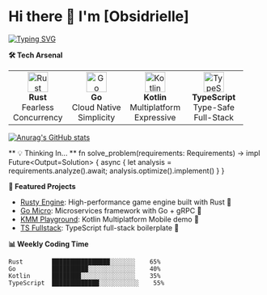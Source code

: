 # Hi there 👋 I'm [Obsidrielle]

[![Typing SVG](https://readme-typing-svg.demolab.com?font=Fira+Code&weight=600&size=24&duration=4000&pause=1000&color=38BA97&width=435&lines=Systems+Enthusiast+%F0%9F%9A%80;Full-Stack+Developer+%F0%9F%92%BB;Open+Source+Contributor+%E2%AD%90)](https://git.io/typing-svg)

**🛠️ Tech Arsenal**

<table>
  <tr>
    <td align="center" width="25%">
      <img src="https://skillicons.dev/icons?i=rust" alt="Rust" width="40" height="40">
      <br><strong>Rust</strong>
      <br>Fearless<br>Concurrency
    </td>
    <td align="center" width="25%">
      <img src="https://skillicons.dev/icons?i=go" alt="Go" width="40" height="40">
      <br><strong>Go</strong>
      <br>Cloud Native<br>Simplicity
    </td>
    <td align="center" width="25%">
      <img src="https://skillicons.dev/icons?i=kotlin" alt="Kotlin" width="40" height="40">
      <br><strong>Kotlin</strong>
      <br>Multiplatform<br>Expressive
    </td>
    <td align="center" width="25%">
      <img src="https://skillicons.dev/icons?i=ts" alt="TypeScript" width="40" height="40">
      <br><strong>TypeScript</strong>
      <br>Type-Safe<br>Full-Stack
    </td>
  </tr>
</table>

[![Anurag's GitHub stats](https://github-readme-stats.vercel.app/api?username=obsidrielle)](https://github.com/anuraghazra/github-readme-stats)

** 💡 Thinking In... **
fn solve_problem(requirements: Requirements) -> impl Future<Output=Solution> {
    async {
        let analysis = requirements.analyze().await;
        analysis.optimize().implement()
    }
}

**🚀 Featured Projects**

<!-- REPLACE WITH YOUR PROJECTS -->
- [Rusty Engine](https://github.com/yourusername/rusty-engine): High-performance game engine built with Rust 🦀
- [Go Micro](https://github.com/yourusername/go-micro): Microservices framework with Go + gRPC 🐹
- [KMM Playground](https://github.com/yourusername/kmm-playground): Kotlin Multiplatform Mobile demo 📱
- [TS Fullstack](https://github.com/yourusername/ts-fullstack): TypeScript full-stack boilerplate 🚂

**📊 Weekly Coding Time**

<!-- Replace with your WakaTime stats -->
```text
Rust        ████████████████░░░░░░░    65% 
Go          ██████████░░░░░░░░░░░░░    40%
Kotlin      ████████░░░░░░░░░░░░░░░    35% 
TypeScript  █████████████░░░░░░░░░░░    55%
